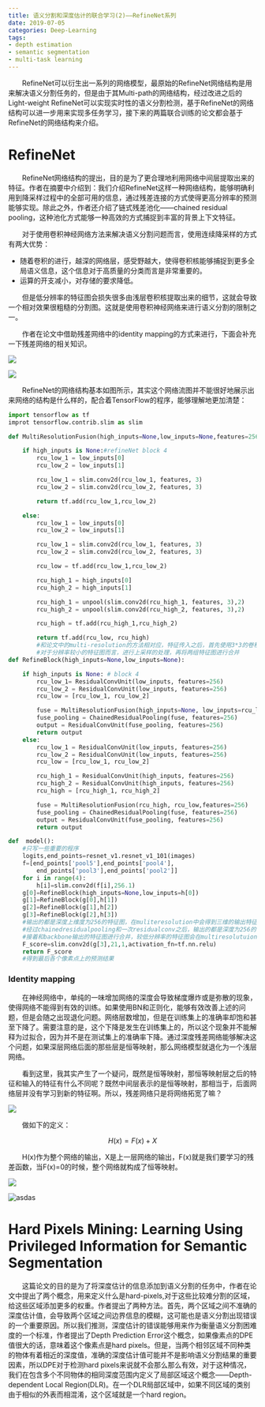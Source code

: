 ```yaml
---
title: 语义分割和深度估计的联合学习(2)——RefineNet系列
date: 2019-07-05
categories: Deep-Learning
tags:
- depth estimation
- semantic segmentation
- multi-task learning
---
```


　　RefineNet可以衍生出一系列的网络模型，最原始的RefineNet网络结构是用来解决语义分割任务的，但是由于其Multi-path的网络结构，经过改进之后的Light-weight RefineNet可以实现实时性的语义分割检测，基于RefineNet的网络结构可以进一步用来实现多任务学习，接下来的两篇联合训练的论文都会基于RefineNet的网络结构来介绍。

<!-- more -->

# RefineNet

　　RefineNet网络结构的提出，目的是为了更合理地利用网络中间层提取出来的特征。作者在摘要中介绍到：我们介绍RefineNet这样一种网络结构，能够明确利用到降采样过程中的全部可用的信息，通过残差连接的方式使得更高分辨率的预测能够实现。除此之外，作者还介绍了链式残差池化——chained residual pooling，这种池化方式能够一种高效的方式捕捉到丰富的背景上下文特征。

　　对于使用卷积神经网络方法来解决语义分割问题而言，使用连续降采样的方式有两大优势：

- 随着卷积的进行，越深的网络层，感受野越大，使得卷积核能够捕捉到更多全局语义信息，这个信息对于高质量的分类而言是非常重要的。
- 运算的开支减小，对存储的要求降低。

　　但是低分辨率的特征图会损失很多由浅层卷积核提取出来的细节，这就会导致一个相对效果很粗糙的分割图。这就是使用卷积神经网络来进行语义分割的限制之一。

　　作者在论文中借助残差网络中的identity mapping的方式来进行，下面会补充一下残差网络的相关知识。

![](/pic/refinenet_arch1.png)

![](/pic/refinenet_arch2.png)

　　RefineNet的网络结构基本如图所示，其实这个网络流图并不能很好地展示出来网络的结构是什么样的，配合着TensorFlow的程序，能够理解地更加清楚：

```python
import tensorflow as tf
improt tensorflow.contrib.slim as slim

def MultiResolutionFusion(high_inputs=None,low_inputs=None,features=256):

    if high_inputs is None:#refineNet block 4
        rcu_low_1 = low_inputs[0]
        rcu_low_2 = low_inputs[1]

        rcu_low_1 = slim.conv2d(rcu_low_1, features, 3)
        rcu_low_2 = slim.conv2d(rcu_low_2, features, 3)

        return tf.add(rcu_low_1,rcu_low_2)

    else:
        rcu_low_1 = low_inputs[0]
        rcu_low_2 = low_inputs[1]

        rcu_low_1 = slim.conv2d(rcu_low_1, features, 3)
        rcu_low_2 = slim.conv2d(rcu_low_2, features, 3)

        rcu_low = tf.add(rcu_low_1,rcu_low_2)

        rcu_high_1 = high_inputs[0]
        rcu_high_2 = high_inputs[1]

        rcu_high_1 = unpool(slim.conv2d(rcu_high_1, features, 3),2)
        rcu_high_2 = unpool(slim.conv2d(rcu_high_2, features, 3),2)

        rcu_high = tf.add(rcu_high_1,rcu_high_2)

        return tf.add(rcu_low, rcu_high)
		#和论文中的multi-resolution的方法相对应，特征传入之后，首先使用3*3的卷积核
		#对于分辨率较小的特征图而言，进行上采样的处理，再将两组特征图进行合并
def RefineBlock(high_inputs=None,low_inputs=None):

    if high_inputs is None: # block 4
        rcu_low_1= ResidualConvUnit(low_inputs, features=256)
        rcu_low_2 = ResidualConvUnit(low_inputs, features=256)
        rcu_low = [rcu_low_1, rcu_low_2]

        fuse = MultiResolutionFusion(high_inputs=None, low_inputs=rcu_low, features=256)
        fuse_pooling = ChainedResidualPooling(fuse, features=256)
        output = ResidualConvUnit(fuse_pooling, features=256)
        return output
    else:
        rcu_low_1 = ResidualConvUnit(low_inputs, features=256)
        rcu_low_2 = ResidualConvUnit(low_inputs, features=256)
        rcu_low = [rcu_low_1, rcu_low_2]

        rcu_high_1 = ResidualConvUnit(high_inputs, features=256)
        rcu_high_2 = ResidualConvUnit(high_inputs, features=256)
        rcu_high = [rcu_high_1, rcu_high_2]

        fuse = MultiResolutionFusion(rcu_high, rcu_low,features=256)
        fuse_pooling = ChainedResidualPooling(fuse, features=256)
        output = ResidualConvUnit(fuse_pooling, features=256)
        return output

def  model():
	#只写一些重要的程序
	logits,end_points=resnet_v1.resnet_v1_101(images)
	f=[end_points['pool5'],end_points['pool4'],
		end_points['pool3'],end_points['pool2']]
	for i in range(4):
		h[i]=slim.conv2d(f[i],256.1)
	g[0]=RefineBlock(high_inputs=None,low_inputs=h[0])
	g[1]=RefineBlock(g[0],h[1])
	g[2]=RefineBlock(g[1],h[2])
	g[3]=RefineBlock(g[2],h[3])
	#输出的都是深度上维度为256的特征图，在muliteresolution中会得到三维的输出特征图
	#经过chainedresidualpooling和一次residualconv之后，输出的都是深度为256的特征图
	#接着和backbone输出的特征图进行合并，较低分辨率的特征图会在multiresolutuionfusion的过程中进行上采样处理。
	F_score=slim.conv2d(g[3],21,1,activation_fn=tf.nn.relu)
	return F_score
	#得到最后各个像素点上的预测结果
```

### Identity mapping 

　　在神经网络中，单纯的一味增加网络的深度会导致梯度爆炸或是弥散的现象，使得网络不能得到有效的训练。如果使用BN和正则化，能够有效改善上述的问题，但是会随之出现退化问题。网络层数增加，但是在训练集上的准确率却饱和甚至下降了。需要注意的是，这个下降是发生在训练集上的，所以这个现象并不能解释为过拟合，因为并不是在测试集上的准确率下降。通过深度残差网络能够解决这个问题，如果深层网络后面的那些层是恒等映射，那么网络模型就退化为一个浅层网络。

　　看到这里，我其实产生了一个疑问，既然是恒等映射，那恒等映射层之后的特征和输入的特征有什么不同呢？既然中间层表示的是恒等映射，那相当于，后面网络层并没有学习到新的特征啊。所以，残差网络只是将网络拓宽了嘛？

![](/pic/identity_mapping.png)

　　做如下的定义：

$$
H(x)=F(x)+X
$$

　　H(x)作为整个网络的输出，X是上一层网络的输出，F(x)就是我们要学习的残差函数，当F(x)=0的时候，整个网络就构成了恒等映射。

![](/pic/ResNet.png)

![asdas](/pic/ResnetArch.png)

# Hard Pixels Mining: Learning Using Privileged Information for Semantic Segmentation

　　这篇论文的目的是为了将深度估计的信息添加到语义分割的任务中，作者在论文中提出了两个概念，用来定义什么是hard-pixels,对于这些比较难分割的区域，给这些区域添加更多的权重。作者提出了两种方法。首先，两个区域之间不准确的深度估计值，会导致两个区域之间边界信息的模糊，这可能也是语义分割出现错误的一个重要原因。所以我们推测，深度估计的错误能够用来作为衡量语义分割困难度的一个标准，作者提出了Depth Prediction Error这个概念，如果像素点的DPE值很大的话，意味着这个像素点是hard pixels。但是，当两个相邻区域不同种类的物体有着相近的深度值，准确的深度估计值可能并不是影响语义分割结果的重要因素，所以DPE对于检测hard pixels来说就不会那么那么有效，对于这种情况，我们在包含多个不同物体的相同深度范围内定义了局部区域这个概念——Depth-dependent Local Region(DLR)。在一个DLR局部区域中，如果不同区域的类别由于相似的外表而相混淆，这个区域就是一个hard region。